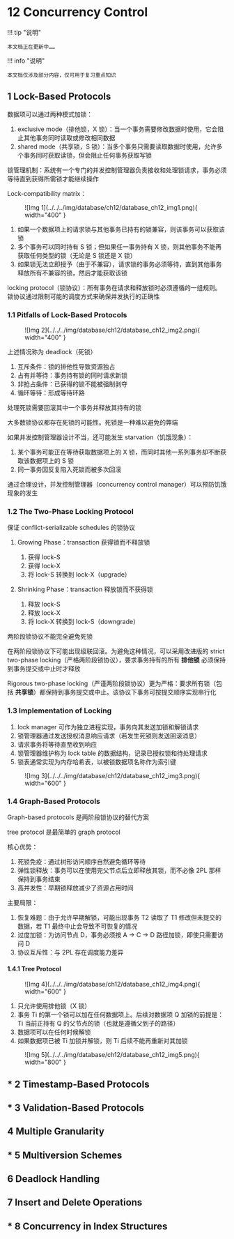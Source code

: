 # 12 Concurrency Control

!!! tip "说明"

    本文档正在更新中……

!!! info "说明"

    本文档仅涉及部分内容，仅可用于复习重点知识

## 1 Lock-Based Protocols

数据项可以通过两种模式加锁：

1. exclusive mode（排他锁，X 锁）：当一个事务需要修改数据时使用，它会阻止其他事务同时读取或修改相同数据
2. shared mode（共享锁，S 锁）：当多个事务只需要读取数据时使用，允许多个事务同时获取读锁，但会阻止任何事务获取写锁

锁管理机制：系统有一个专门的并发控制管理器负责接收和处理锁请求，事务必须等待直到获得所需锁才能继续操作

Lock-compatibility matrix：

<figure markdown="span">
  ![Img 1](../../../img/database/ch12/database_ch12_img1.png){ width="400" }
</figure>

1. 如果一个数据项上的请求锁与其他事务已持有的锁兼容，则该事务可以获取该锁
2. 多个事务可以同时持有 S 锁；但如果任一事务持有 X 锁，则其他事务不能再获取任何类型的锁（无论是 S 锁还是 X 锁）
3. 如果锁无法立即授予（由于不兼容），请求锁的事务必须等待，直到其他事务释放所有不兼容的锁，然后才能获取该锁

locking protocol（锁协议）：所有事务在请求和释放锁时必须遵循的一组规则。锁协议通过限制可能的调度方式来确保并发执行的正确性

### 1.1 Pitfalls of Lock-Based Protocols

<figure markdown="span">
  ![Img 2](../../../img/database/ch12/database_ch12_img2.png){ width="400" }
</figure>

上述情况称为 deadlock（死锁）

1. 互斥条件：锁的排他性导致资源独占
2. 占有并等待：事务持有锁的同时请求新锁
3. 非抢占条件：已获得的锁不能被强制剥夺
4. 循环等待：形成等待环路

处理死锁需要回滚其中一个事务并释放其持有的锁

大多数锁协议都存在死锁的可能性。死锁是一种难以避免的弊端

如果并发控制管理器设计不当，还可能发生 starvation（饥饿现象）：

1. 某个事务可能正在等待获取数据项上的 X 锁，而同时其他一系列事务却不断获取该数据项上的 S 锁
2. 同一事务因反复陷入死锁而被多次回滚

通过合理设计，并发控制管理器（concurrency control manager）可以预防饥饿现象的发生

### 1.2 The Two-Phase Locking Protocol

保证 conflict-serializable schedules 的锁协议

1. Growing Phase：transaction 获得锁而不释放锁

    1. 获得 lock-S
    2. 获得 lock-X
    3. 将 lock-S 转换到 lock-X（upgrade）

2. Shrinking Phase：transaction 释放锁而不获得锁

    1. 释放 lock-S
    2. 释放 lock-X
    3. 将 lock-X 转换到 lock-S（downgrade）

两阶段锁协议不能完全避免死锁

在两阶段锁协议下可能出现级联回滚。为避免这种情况，可以采用改进版的 strict two-phase locking（严格两阶段锁协议），要求事务持有的所有 **排他锁** 必须保持到事务提交或中止时才释放

Rigorous two-phase locking（严谨两阶段锁协议）更为严格：要求所有锁（包括 **共享锁**）都保持到事务提交或中止。该协议下事务可按提交顺序实现串行化

### 1.3 Implementation of Locking

1. lock manager 可作为独立进程实现，事务向其发送加锁和解锁请求
2. 锁管理器通过发送授权消息响应请求（若发生死锁则发送回滚消息）
3. 请求事务将等待直至收到响应
4. 锁管理器维护称为 lock table 的数据结构，记录已授权锁和待处理请求
5. 锁表通常实现为内存哈希表，以被锁数据项名称作为索引键

<figure markdown="span">
  ![Img 3](../../../img/database/ch12/database_ch12_img3.png){ width="600" }
</figure>

### 1.4 Graph-Based Protocols

Graph-based protocols 是两阶段锁协议的替代方案

tree protocol 是最简单的 graph protocol

核心优势：

1. 死锁免疫：通过树形访问顺序自然避免循环等待
2. 弹性锁释放：事务可以在使用完父节点后立即释放其锁，而不必像 2PL 那样保持到事务结束
3. 高并发性：早期锁释放减少了资源占用时间

主要局限：

1. 恢复难题：由于允许早期解锁，可能出现事务 T2 读取了 T1 修改但未提交的数据，若 T1 最终中止会导致不可恢复的情况
2. 过度加锁：为访问节点 D，事务必须按 A → C → D 路径加锁，即使只需要访问 D
3. 协议互斥性：与 2PL 存在调度能力差异

#### 1.4.1 Tree Protocol

<figure markdown="span">
  ![Img 4](../../../img/database/ch12/database_ch12_img4.png){ width="600" }
</figure>

1. 只允许使用排他锁（X 锁）
2. 事务 Ti 的第一个锁可以加在任何数据项上。后续对数据项 Q 加锁的前提是：Ti 当前正持有 Q 的父节点的锁（也就是遵循父到子的路径）
3. 数据项可以在任何时候解锁
4. 如果数据项已被 Ti 加锁并解锁，则 Ti 后续不能再重新对其加锁

<figure markdown="span">
  ![Img 5](../../../img/database/ch12/database_ch12_img5.png){ width="800" }
</figure>

## * 2 Timestamp-Based Protocols

## * 3 Validation-Based Protocols

## 4 Multiple Granularity

## * 5 Multiversion Schemes

## 6 Deadlock Handling

## 7 Insert and Delete Operations

## * 8 Concurrency in Index Structures